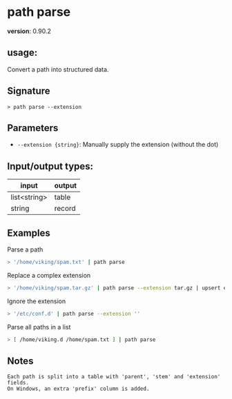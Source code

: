 # path parse

**version**: 0.90.2

## **usage**:

Convert a path into structured data.

## Signature

`> path parse --extension`

## Parameters

- `--extension {string}`: Manually supply the extension (without the dot)

## Input/output types:

| input          | output |
| -------------- | ------ |
| list\<string\> | table  |
| string         | record |

## Examples

Parse a path

```bash
> '/home/viking/spam.txt' | path parse
```

Replace a complex extension

```bash
> '/home/viking/spam.tar.gz' | path parse --extension tar.gz | upsert extension { 'txt' }
```

Ignore the extension

```bash
> '/etc/conf.d' | path parse --extension ''
```

Parse all paths in a list

```bash
> [ /home/viking.d /home/spam.txt ] | path parse
```

## Notes

```text
Each path is split into a table with 'parent', 'stem' and 'extension' fields.
On Windows, an extra 'prefix' column is added.
```
